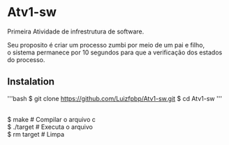 # Atv1-sw
Primeira Atividade de infrestrutura de software.<br/>

Seu proposito é criar um processo zumbi por meio de um pai e filho,<br/>
o sistema permanece por 10 segundos para que a verificação dos estados<br/>
do processo.<br/>

## Instalation
'''bash
$ git clone https://github.com/Luizfpbp/Atv1-sw.git
$ cd Atv1-sw
'''

<br/>
  $ make         # Compilar o arquivo c<br/>
  $ ./target     # Executa o arquivo<br/>
  $ rm target    # Limpa<br/>
